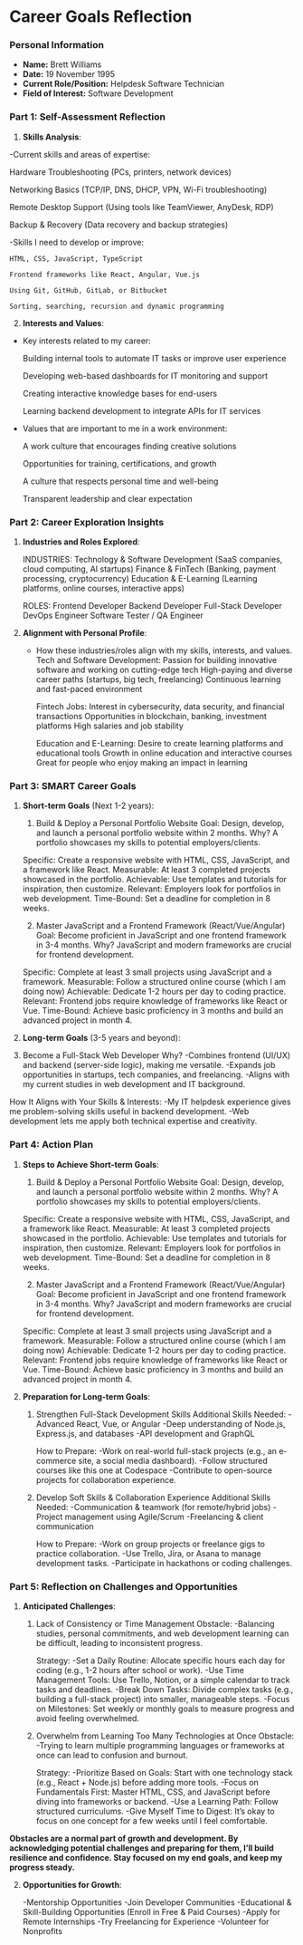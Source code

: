 
# Career Goals Reflection

### Personal Information

- **Name:** Brett Williams
- **Date:** 19 November 1995
- **Current Role/Position:** Helpdesk Software Technician
- **Field of Interest:** Software Development

### Part 1: Self-Assessment Reflection

1. **Skills Analysis**:
    
-Current skills and areas of expertise:

   Hardware Troubleshooting (PCs, printers, network devices)
   
   Networking Basics (TCP/IP, DNS, DHCP, VPN, Wi-Fi troubleshooting)
   
   Remote Desktop Support (Using tools like TeamViewer, AnyDesk, RDP)
   
   Backup & Recovery (Data recovery and backup strategies)
   
-Skills I need to develop or improve:

    HTML, CSS, JavaScript, TypeScript
    
    Frontend frameworks like React, Angular, Vue.js

    Using Git, GitHub, GitLab, or Bitbucket
    
    Sorting, searching, recursion and dynamic programming

2. **Interests and Values**:
    
- Key interests related to my career:
  
    Building internal tools to automate IT tasks or improve user experience
  
    Developing web-based dashboards for IT monitoring and support
  
    Creating interactive knowledge bases for end-users
  
    Learning backend development to integrate APIs for IT services
  
- Values that are important to me in a work environment:
  
   A work culture that encourages finding creative solutions
  
   Opportunities for training, certifications, and growth
  
   A culture that respects personal time and well-being
  
   Transparent leadership and clear expectation

### Part 2: Career Exploration Insights

1. **Industries and Roles Explored**:
    
   INDUSTRIES:
   Technology & Software Development (SaaS companies, cloud computing, AI startups)
   Finance & FinTech (Banking, payment processing, cryptocurrency)
   Education & E-Learning (Learning platforms, online courses, interactive apps)

   ROLES:
   Frontend Developer
   Backend Developer
   Full-Stack Developer
   DevOps Engineer
   Software Tester / QA Engineer
   
2. **Alignment with Personal Profile**:
    
    - How these industries/roles align with my skills, interests, and values.
       Tech and Software Development:
        Passion for building innovative software and working on cutting-edge tech
        High-paying and diverse career paths (startups, big tech, freelancing)
        Continuous learning and fast-paced environment
   
       Fintech Jobs:
        Interest in cybersecurity, data security, and financial transactions
        Opportunities in blockchain, banking, investment platforms
        High salaries and job stability
   
      Education and E-Learning:
       Desire to create learning platforms and educational tools
       Growth in online education and interactive courses
       Great for people who enjoy making an impact in learning
      

### Part 3: SMART Career Goals

1. **Short-term Goals** (Next 1-2 years):
    
   1. Build & Deploy a Personal Portfolio Website
      Goal: Design, develop, and launch a personal portfolio website within 2 months.
      Why? A portfolio showcases my skills to potential employers/clients.

     Specific: Create a responsive website with HTML, CSS, JavaScript, and a framework like React.
     Measurable: At least 3 completed projects showcased in the portfolio.
     Achievable: Use templates and tutorials for inspiration, then customize.
     Relevant: Employers look for portfolios in web development.
     Time-Bound: Set a deadline for completion in 8 weeks.

   2. Master JavaScript and a Frontend Framework (React/Vue/Angular)
      Goal: Become proficient in JavaScript and one frontend framework in 3-4 months.
      Why? JavaScript and modern frameworks are crucial for frontend development.

     Specific: Complete at least 3 small projects using JavaScript and a framework.
     Measurable: Follow a structured online course (which I am doing now)
     Achievable: Dedicate 1-2 hours per day to coding practice.
     Relevant: Frontend jobs require knowledge of frameworks like React or Vue.
     Time-Bound: Achieve basic proficiency in 3 months and build an advanced project in month 4.
   
3. **Long-term Goals** (3-5 years and beyond):
    
 1. Become a Full-Stack Web Developer
    Why?
   -Combines frontend (UI/UX) and backend (server-side logic), making me versatile.
   -Expands job opportunities in startups, tech companies, and freelancing.
   -Aligns with my current studies in web development and IT background.

   How It Aligns with Your Skills & Interests:
   -My IT helpdesk experience gives me problem-solving skills useful in backend development.
   -Web development lets me apply both technical expertise and creativity.


### Part 4: Action Plan

1. **Steps to Achieve Short-term Goals**:
   
    1. Build & Deploy a Personal Portfolio Website
      Goal: Design, develop, and launch a personal portfolio website within 2 months.
      Why? A portfolio showcases my skills to potential employers/clients.

     Specific: Create a responsive website with HTML, CSS, JavaScript, and a framework like React.
     Measurable: At least 3 completed projects showcased in the portfolio.
     Achievable: Use templates and tutorials for inspiration, then customize.
     Relevant: Employers look for portfolios in web development.
     Time-Bound: Set a deadline for completion in 8 weeks.

   2. Master JavaScript and a Frontend Framework (React/Vue/Angular)
      Goal: Become proficient in JavaScript and one frontend framework in 3-4 months.
      Why? JavaScript and modern frameworks are crucial for frontend development.

     Specific: Complete at least 3 small projects using JavaScript and a framework.
     Measurable: Follow a structured online course (which I am doing now)
     Achievable: Dedicate 1-2 hours per day to coding practice.
     Relevant: Frontend jobs require knowledge of frameworks like React or Vue.
     Time-Bound: Achieve basic proficiency in 3 months and build an advanced project in month 4.
   
3. **Preparation for Long-term Goals**:
    1. Strengthen Full-Stack Development Skills
       Additional Skills Needed:
       -Advanced React, Vue, or Angular
       -Deep understanding of Node.js, Express.js, and databases
       -API development and GraphQL

       How to Prepare:
       -Work on real-world full-stack projects (e.g., an e-commerce site, a social media dashboard).
       -Follow structured courses like this one at Codespace
       -Contribute to open-source projects for collaboration experience.
       
    2. Develop Soft Skills & Collaboration Experience
       Additional Skills Needed:
       -Communication & teamwork (for remote/hybrid jobs)
       -Project management using Agile/Scrum
       -Freelancing & client communication

       How to Prepare:
       -Work on group projects or freelance gigs to practice collaboration.
       -Use Trello, Jira, or Asana to manage development tasks.
       -Participate in hackathons or coding challenges.

### Part 5: Reflection on Challenges and Opportunities

1. **Anticipated Challenges**:
    1. Lack of Consistency or Time Management
       Obstacle:
       -Balancing studies, personal commitments, and web development learning can be difficult, leading to inconsistent progress.

       Strategy:
       -Set a Daily Routine: Allocate specific hours each day for coding (e.g., 1-2 hours after school or work).
       -Use Time Management Tools: Use Trello, Notion, or a simple calendar to track tasks and deadlines.
       -Break Down Tasks: Divide complex tasks (e.g., building a full-stack project) into smaller, manageable steps.
       -Focus on Milestones: Set weekly or monthly goals to measure progress and avoid feeling overwhelmed.

    2. Overwhelm from Learning Too Many Technologies at Once
       Obstacle:
       -Trying to learn multiple programming languages or frameworks at once can lead to confusion and burnout.

       Strategy:
       -Prioritize Based on Goals: Start with one technology stack (e.g., React + Node.js) before adding more tools.
       -Focus on Fundamentals First: Master HTML, CSS, and JavaScript before diving into frameworks or backend.
       -Use a Learning Path: Follow structured curriculums.
       -Give Myself Time to Digest: It’s okay to focus on one concept for a few weeks until I feel comfortable.
       
  **Obstacles are a normal part of growth and development. By acknowledging potential challenges and preparing for them, I’ll build resilience and confidence. Stay focused on my end goals, and keep my progress steady.**

2. **Opportunities for Growth**:
    
   -Mentorship Opportunities
   -Join Developer Communities
   -Educational & Skill-Building Opportunities (Enroll in Free & Paid Courses)
   -Apply for Remote Internships
   -Try Freelancing for Experience
   -Volunteer for Nonprofits



